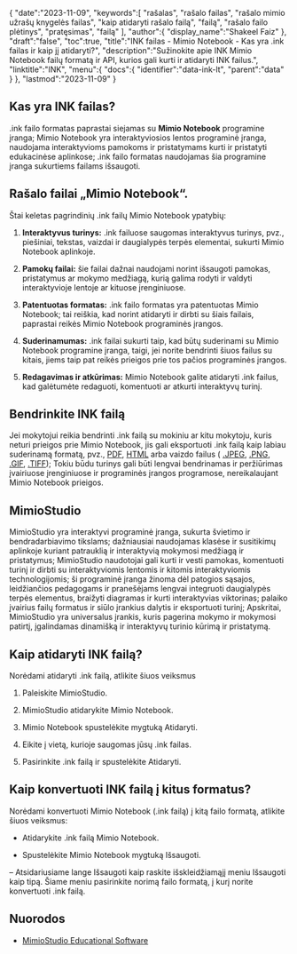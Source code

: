 {
   "date":"2023-11-09",
   "keywords":[
"rašalas",
"rašalo failas",
"rašalo mimio užrašų knygelės failas",
"kaip atidaryti rašalo failą",
"failą",
"rašalo failo plėtinys",
"pratęsimas",
"failą"
],
   "author":{
      "display_name":"Shakeel Faiz"
},
   "draft":"false",
   "toc":true,
   "title":"INK failas - Mimio Notebook - Kas yra .ink failas ir kaip jį atidaryti?",
   "description":"Sužinokite apie INK Mimio Notebook failų formatą ir API, kurios gali kurti ir atidaryti INK failus.",
   "linktitle":"INK",
   "menu":{
      "docs":{
         "identifier":"data-ink-lt",
         "parent":"data"
}
},
   "lastmod":"2023-11-09"
}

## Kas yra INK failas?

.ink failo formatas paprastai siejamas su **Mimio Notebook** programine įranga; Mimio Notebook yra interaktyviosios lentos programinė įranga, naudojama interaktyvioms pamokoms ir pristatymams kurti ir pristatyti edukacinėse aplinkose; .ink failo formatas naudojamas šia programine įranga sukurtiems failams išsaugoti.

## Rašalo failai „Mimio Notebook“.

Štai keletas pagrindinių .ink failų Mimio Notebook ypatybių:

1.  **Interaktyvus turinys:** .ink failuose saugomas interaktyvus turinys, pvz., piešiniai, tekstas, vaizdai ir daugialypės terpės elementai, sukurti Mimio Notebook aplinkoje.
    
2.  **Pamokų failai:** šie failai dažnai naudojami norint išsaugoti pamokas, pristatymus ar mokymo medžiagą, kurią galima rodyti ir valdyti interaktyvioje lentoje ar kituose įrenginiuose.
    
3.  **Patentuotas formatas:** .ink failo formatas yra patentuotas Mimio Notebook; tai reiškia, kad norint atidaryti ir dirbti su šiais failais, paprastai reikės Mimio Notebook programinės įrangos.
    
4.  **Suderinamumas:** .ink failai sukurti taip, kad būtų suderinami su Mimio Notebook programine įranga, taigi, jei norite bendrinti šiuos failus su kitais, jiems taip pat reikės prieigos prie tos pačios programinės įrangos.
    
5.  **Redagavimas ir atkūrimas:** Mimio Notebook galite atidaryti .ink failus, kad galėtumėte redaguoti, komentuoti ar atkurti interaktyvų turinį.

## Bendrinkite INK failą

Jei mokytojui reikia bendrinti .ink failą su mokiniu ar kitu mokytoju, kuris neturi prieigos prie Mimio Notebook, jis gali eksportuoti .ink failą kaip labiau suderinamą formatą, pvz., [PDF](/pdf/), [HTML](/web/html/) arba vaizdo failus ( [.JPEG](/image/jpeg/), [.PNG](/image/png/), [.GIF](/image/gif/), [.TIFF](/image/tiff/)); Tokiu būdu turinys gali būti lengvai bendrinamas ir peržiūrimas įvairiuose įrenginiuose ir programinės įrangos programose, nereikalaujant Mimio Notebook prieigos.

## MimioStudio

MimioStudio yra interaktyvi programinė įranga, sukurta švietimo ir bendradarbiavimo tikslams; dažniausiai naudojamas klasėse ir susitikimų aplinkoje kuriant patrauklią ir interaktyvią mokymosi medžiagą ir pristatymus; MimioStudio naudotojai gali kurti ir vesti pamokas, komentuoti turinį ir dirbti su interaktyviomis lentomis ir kitomis interaktyviomis technologijomis; ši programinė įranga žinoma dėl patogios sąsajos, leidžiančios pedagogams ir pranešėjams lengvai integruoti daugialypės terpės elementus, braižyti diagramas ir kurti interaktyvias viktorinas; palaiko įvairius failų formatus ir siūlo įrankius dalytis ir eksportuoti turinį; Apskritai, MimioStudio yra universalus įrankis, kuris pagerina mokymo ir mokymosi patirtį, įgalindamas dinamišką ir interaktyvų turinio kūrimą ir pristatymą.

## Kaip atidaryti INK failą?

Norėdami atidaryti .ink failą, atlikite šiuos veiksmus

1.  Paleiskite MimioStudio.
    
2.  MimioStudio atidarykite Mimio Notebook.
    
3.  Mimio Notebook spustelėkite mygtuką Atidaryti.
    
4.  Eikite į vietą, kurioje saugomas jūsų .ink failas.
    
5.  Pasirinkite .ink failą ir spustelėkite Atidaryti.

## Kaip konvertuoti INK failą į kitus formatus?

Norėdami konvertuoti Mimio Notebook (.ink failą) į kitą failo formatą, atlikite šiuos veiksmus:

- Atidarykite .ink failą Mimio Notebook.

- Spustelėkite Mimio Notebook mygtuką Išsaugoti.

– Atsidariusiame lange Išsaugoti kaip raskite išskleidžiamąjį meniu Išsaugoti kaip tipą. Šiame meniu pasirinkite norimą failo formatą, į kurį norite konvertuoti .ink failą.

## Nuorodos
* [MimioStudio Educational Software](https://boxlight.com/products/apps-for-the-classroom/mimiostudio-educational-software)
